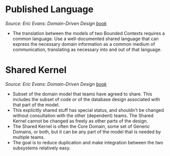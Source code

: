 # Published Language #
*Source: Eric Evans: Domain-Driven Design [book](http://www.amazon.com/Domain-Driven-Design-Tackling-Complexity-Software/dp/0321125215)*

- The translation between the models of two Bounded Contexts requires a common language.  Use a well-documented shared language that can express the necessary domain information as a common medium of communication, translating as necessary into and out of that language.


# Shared Kernel #
*Source: Eric Evans: Domain-Driven Design [book](http://www.amazon.com/Domain-Driven-Design-Tackling-Complexity-Software/dp/0321125215)*

- Subset of the domain model that teams have agreed to share. This includes the subset of code or of the database design associated with that part of the model.
- This explicitly shared stuff has special status, and shouldn't be changed without consultation with the other (dependent) teams.  The Shared Kernel cannot be changed as freely as other parts of the design.
- The Shared Kernel is often the Core Domain, some set of Generic Domains, or both, but it can be any part of the model that is needed by multiple teams.
- The goal is to reduce duplication and make integration between the two subsystems relatively easy.

